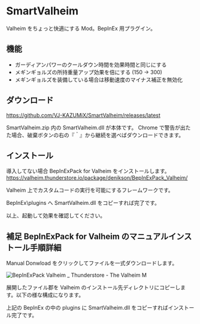 # SmartValheim

Valheim をちょっと快適にする Mod。BepInEx 用プラグイン。

## 機能

- ガーディアンパワーのクールダウン時間を効果時間と同じにする
- メギンギョルズの所持重量アップ効果を倍にする (150 -> 300)
- メギンギョルズを装備している場合は移動速度のマイナス補正を無効化

## ダウンロード

https://github.com/VJ-KAZUMiX/SmartValheim/releases/latest

SmartValheim.zip 内の SmartValheim.dll が本体です。
Chrome で警告が出たた場合、破棄ボタンの右の『＾』から継続を選べばダウンロードできます。

## インストール

導入してない場合 BepInExPack for Valheim をインストールします。
https://valheim.thunderstore.io/package/denikson/BepInExPack_Valheim/

Valheim 上でカスタムコードの実行を可能にするフレームワークです。

BepInEx\plugins へ SmartValheim.dll をコピーすれば完了です。

以上、起動して効果を確認してください。

## 補足 BepInExPack for Valheim のマニュアルインストール手順詳細

Manual Donwload をクリックしてファイルを一式ダウンロードします。

![BepInExPack Valheim _ Thunderstore - The Valheim M](https://user-images.githubusercontent.com/3882492/110451539-a2bd4800-8107-11eb-9582-05c95e52ac1a.png)

展開したファイル郡を Valheim のインストール先ディレクトリにコピーします。以下の様な構成になります。

上記の BepInEx の中の plugins に SmartValheim.dll をコピーすればインストール完了です。
